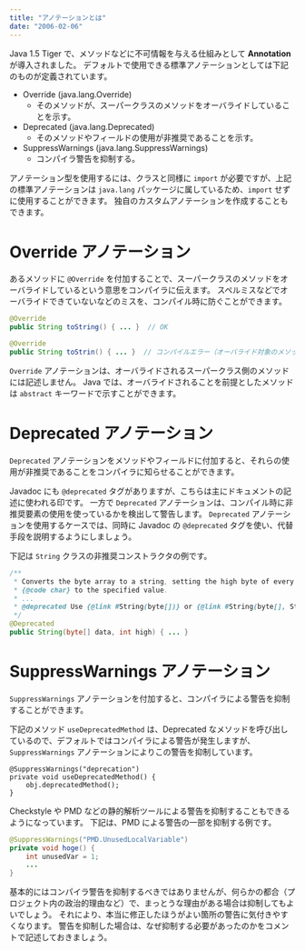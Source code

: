```yaml
---
title: "アノテーションとは"
date: "2006-02-06"
---
```


Java 1.5 Tiger で、メソッドなどに不可情報を与える仕組みとして **Annotation** が導入されました。
デフォルトで使用できる標準アノテーションとしては下記のものが定義されています。

* Override (java.lang.Override)
  * そのメソッドが、スーパークラスのメソッドをオーバライドしていることを示す。
* Deprecated (java.lang.Deprecated)
  * そのメソッドやフィールドの使用が非推奨であることを示す。
* SuppressWarnings (java.lang.SuppressWarnings)
  * コンパイラ警告を抑制する。

アノテーション型を使用するには、クラスと同様に `import` が必要ですが、上記の標準アノテーションは `java.lang` パッケージに属しているため、`import` せずに使用することができます。
独自のカスタムアノテーションを作成することもできます。


Override アノテーション
====
あるメソッドに `@Override` を付加することで、スーパークラスのメソッドをオーバライドしているという意思をコンパイラに伝えます。
スペルミスなどでオーバライドできていないなどのミスを、コンパイル時に防ぐことができます。

```java
@Override
public String toString() { ... }  // OK

@Override
public String toStrin() { ... }  // コンパイルエラー（オーバライド対象のメソッドがない）
```

`Override` アノテーションは、オーバライドされるスーパークラス側のメソッドには記述しません。
Java では、オーバライドされることを前提としたメソッドは `abstract` キーワードで示すことができます。


Deprecated アノテーション
====
`Deprecated` アノテーションをメソッドやフィールドに付加すると、それらの使用が非推奨であることをコンパイラに知らせることができます。

Javadoc にも `@deprecated` タグがありますが、こちらは主にドキュメントの記述に使われる印です。
一方で `Deprecated` アノテーションは、コンパイル時に非推奨要素の使用を使っているかを検出して警告します。
`Deprecated` アノテーションを使用するケースでは、同時に Javadoc の `@deprecated` タグを使い、代替手段を説明するようにしましょう。

下記は `String` クラスの非推奨コンストラクタの例です。

```java
/**
 * Converts the byte array to a string, setting the high byte of every
 * {@code char} to the specified value.
 * ...
 * @deprecated Use {@link #String(byte[])} or {@link #String(byte[], String)} instead.
 */
@Deprecated
public String(byte[] data, int high) { ... }
```


SuppressWarnings アノテーション
====

`SuppressWarnings` アノテーションを付加すると、コンパイラによる警告を抑制することができます。

下記のメソッド `useDeprecatedMethod` は、Deprecated なメソッドを呼び出しているので、デフォルトではコンパイラによる警告が発生しますが、`SuppressWarnings` アノテーションによりこの警告を抑制しています。

```
@SuppressWarnings("deprecation")
private void useDeprecatedMethod() {
    obj.deprecatedMethod();
}
```

Checkstyle や PMD などの静的解析ツールによる警告を抑制することもできるようになっています。
下記は、PMD による警告の一部を抑制する例です。

```java
@SuppressWarnings("PMD.UnusedLocalVariable")
private void hoge() {
    int unusedVar = 1;
    ...
}
```

基本的にはコンパイラ警告を抑制するべきではありませんが、何らかの都合（プロジェクト内の政治的理由など）で、まっとうな理由がある場合は抑制してもよいでしょう。
それにより、本当に修正したほうがよい箇所の警告に気付きやすくなります。
警告を抑制した場合は、なぜ抑制する必要があったのかをコメントで記述しておきましょう。

